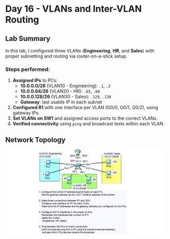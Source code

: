 # Day 16 - VLANs and Inter-VLAN Routing

## Lab Summary  
In this lab, I configured three VLANs (**Engineering**, **HR**, and **Sales**) with proper subnetting and routing via router-on-a-stick setup.

### Steps performed:
1. **Assigned IPs** to PCs:  
   - **10.0.0.0/26** (VLAN10 - Engineering): `.1`, `.2`  
   - **10.0.0.64/26** (VLAN20 - HR): `.65`, `.66`  
   - **10.0.0.128/26** (VLAN30 - Sales): `.129`, `.130`  
   - **Gateway**: last usable IP in each subnet  
2. **Configured R1** with one interface per VLAN (G0/0, G0/1, G0/2), using gateway IPs.  
3. **Set VLANs on SW1** and assigned access ports to the correct VLANs.  
4. **Verified connectivity** using `ping` and broadcast tests within each VLAN.

## Network Topology  
![Lab Topology](vlanp1.png)
